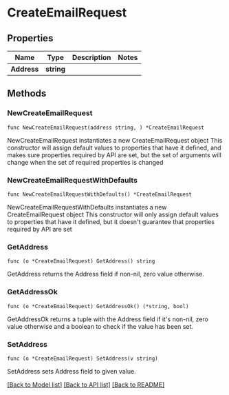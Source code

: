 # CreateEmailRequest

## Properties

Name | Type | Description | Notes
------------ | ------------- | ------------- | -------------
**Address** | **string** |  | 

## Methods

### NewCreateEmailRequest

`func NewCreateEmailRequest(address string, ) *CreateEmailRequest`

NewCreateEmailRequest instantiates a new CreateEmailRequest object
This constructor will assign default values to properties that have it defined,
and makes sure properties required by API are set, but the set of arguments
will change when the set of required properties is changed

### NewCreateEmailRequestWithDefaults

`func NewCreateEmailRequestWithDefaults() *CreateEmailRequest`

NewCreateEmailRequestWithDefaults instantiates a new CreateEmailRequest object
This constructor will only assign default values to properties that have it defined,
but it doesn't guarantee that properties required by API are set

### GetAddress

`func (o *CreateEmailRequest) GetAddress() string`

GetAddress returns the Address field if non-nil, zero value otherwise.

### GetAddressOk

`func (o *CreateEmailRequest) GetAddressOk() (*string, bool)`

GetAddressOk returns a tuple with the Address field if it's non-nil, zero value otherwise
and a boolean to check if the value has been set.

### SetAddress

`func (o *CreateEmailRequest) SetAddress(v string)`

SetAddress sets Address field to given value.



[[Back to Model list]](../README.md#documentation-for-models) [[Back to API list]](../README.md#documentation-for-api-endpoints) [[Back to README]](../README.md)


